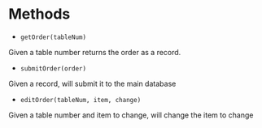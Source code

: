 # Methods
* `getOrder(tableNum)`

Given a table number returns the order as a record.

* `submitOrder(order)`

Given a record, will submit it to the main database

* `editOrder(tableNum, item, change)`

Given a table number and item to change, will change the item to change


